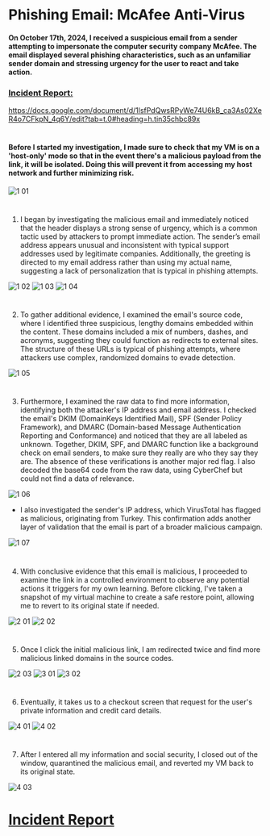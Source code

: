 # Phishing Email: McAfee Anti-Virus

#### On October 17th, 2024, I received a suspicious email from a sender attempting to impersonate the computer security company McAfee. The email displayed several phishing characteristics, such as an unfamiliar sender domain and stressing urgency for the user to react and take action.

### <a href="https://docs.google.com/document/d/1lsfPdQwsRPyWe74U6kB_ca3As02XeR4o7CFkpN_4q6Y/edit?tab=t.0#heading=h.tin35chbc89x" target="_blank">Incident Report:</a>

https://docs.google.com/document/d/1lsfPdQwsRPyWe74U6kB_ca3As02XeR4o7CFkpN_4q6Y/edit?tab=t.0#heading=h.tin35chbc89x
#

#### Before I started my investigation, I made sure to check that my VM is on a 'host-only' mode so that in the event there's a malicious payload from the link, it will be isolated. Doing this will prevent it from accessing my host network and further minimizing risk. 

![1 01](https://github.com/user-attachments/assets/45503985-2dec-4add-a726-affc3a383d0e)
#

1. I began by investigating the malicious email and immediately noticed that the header displays a strong sense of urgency, which is a common tactic used by attackers to prompt immediate action. The sender’s email address appears unusual and inconsistent with typical support addresses used by legitimate companies. Additionally, the greeting is directed to my email address rather than using my actual name, suggesting a lack of personalization that is typical in phishing attempts.

![1 02](https://github.com/user-attachments/assets/aa6c9385-28a9-4352-9de5-8ff8e82bfb5f)
![1 03](https://github.com/user-attachments/assets/ab7d3397-7a5c-4149-882b-317065c66698)
![1 04](https://github.com/user-attachments/assets/265e2848-9ddd-4a62-a778-14900229f34b)
#

2. To gather additional evidence, I examined the email's source code, where I identified three suspicious, lengthy domains embedded within the content. These domains included a mix of numbers, dashes, and acronyms, suggesting they could function as redirects to external sites. The structure of these URLs is typical of phishing attempts, where attackers use complex, randomized domains to evade detection.

![1 05](https://github.com/user-attachments/assets/c8d942f4-ae3c-4c39-a8ab-290e939b4f3d)
#

3. Furthermore, I examined the raw data to find more information, identifying both the attacker's IP address and email address. I checked the email's DKIM (DomainKeys Identified Mail), SPF (Sender Policy Framework), and DMARC (Domain-based Message Authentication Reporting and Conformance) and noticed that they are all labeled as unknown. Together, DKIM, SPF, and DMARC function like a background check on email senders, to make sure they really are who they say they are. The absence of these verifications is another major red flag. I also decoded the base64 code from the raw data, using CyberChef but could not find a data of relevance. 

![1 06](https://github.com/user-attachments/assets/1a29c029-bf43-4684-81cb-debb1a878f75)

 - I also investigated the sender's IP address, which VirusTotal has flagged as malicious, originating from Turkey. This confirmation adds another layer of validation that the email is part of a broader malicious campaign.

![1 07](https://github.com/user-attachments/assets/9b21cf28-e7f8-4302-abbd-4b0c5e861f20)
#

4. With conclusive evidence that this email is malicious, I proceeded to examine the link in a controlled environment to observe any potential actions it triggers for my own learning. Before clicking, I've taken a snapshot of my virtual machine to create a safe restore point, allowing me to revert to its original state if needed.

![2 01](https://github.com/user-attachments/assets/ae36d571-e1a5-47d5-9184-3d00b24490f8)
![2 02](https://github.com/user-attachments/assets/312fd20e-c211-4739-85e0-d6d9389b262e)
#

5. Once I click the initial malicious link, I am redirected twice and find more malicious linked domains in the source codes.

![2 03](https://github.com/user-attachments/assets/d1522332-c27b-41e6-ad1b-4476ce4c7003)
![3 01](https://github.com/user-attachments/assets/bbe27f19-9d03-46c7-b2ac-d0543e814e39)
![3 02](https://github.com/user-attachments/assets/91532841-3da6-4f32-8f71-2c2dcb8de24c)
#

6. Eventually, it takes us to a checkout screen that request for the user's private information and credit card details.

![4 01](https://github.com/user-attachments/assets/fc2a0e2a-63b9-4aad-b246-58873458c00d)
![4 02](https://github.com/user-attachments/assets/803c3f40-6a6e-4320-9025-82800b92b4f2)
#

7. After I entered all my information and social security, I closed out of the window, quarantined the malicious email, and reverted my VM back to its original state.

![4 03](https://github.com/user-attachments/assets/2ffe4cf0-4b81-4768-af08-e1c6ff1bbedf)
#

# <a href="https://docs.google.com/document/d/1lsfPdQwsRPyWe74U6kB_ca3As02XeR4o7CFkpN_4q6Y/edit?tab=t.0#heading=h.tin35chbc89x" target="_blank">Incident Report</a>
